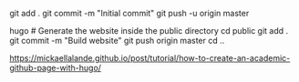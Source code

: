 git add .
git commit -m "Initial commit"
git push -u origin master

hugo # Generate the website inside the public directory
cd public
git add .
git commit -m "Build website"
git push origin master
cd ..



https://mickaellalande.github.io/post/tutorial/how-to-create-an-academic-github-page-with-hugo/